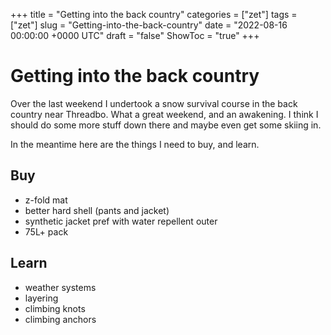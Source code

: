 +++
title = "Getting into the back country"
categories = ["zet"]
tags = ["zet"]
slug = "Getting-into-the-back-country"
date = "2022-08-16 00:00:00 +0000 UTC"
draft = "false"
ShowToc = "true"
+++

# Getting into the back country

Over the last weekend I undertook a snow survival course in the back country
near Threadbo. What a great weekend, and an awakening. I think I should
do some more stuff down there and maybe even get some skiing in. 

In the meantime here are the things I need to buy, and learn.

## Buy

- z-fold mat
- better hard shell (pants and jacket)
- synthetic jacket pref with water repellent outer
- 75L+ pack

## Learn

- weather systems
- layering
- climbing knots
- climbing anchors

